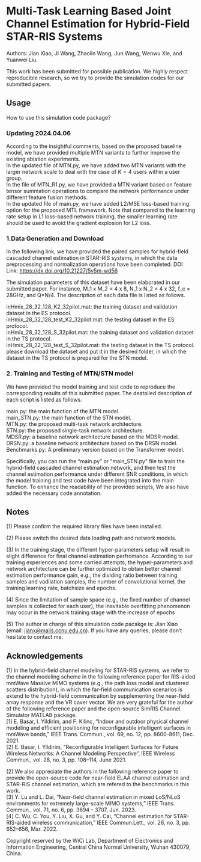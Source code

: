# Multi-Task Learning Based Joint Channel Estimation for Hybrid-Field STAR-RIS Systems
Authors: Jian Xiao, Ji Wang, Zhaolin Wang, Jun Wang, Wenwu Xie, and Yuanwei Liu.

This work has been submitted for possible publication. We highly respect reproducible research, so we try to provide the simulation codes for our submitted papers.

## Usage
How to use this simulation code package?

### Updating 2024.04.06

According to the insightful comments, based on the proposed baseline model, we have provided multiple MTN variants to further improve the existing ablation experiments.<br/>
In the updated file of MTN.py, we have added two MTN variants with the larger network scale to deal with the case of $K=4$ users within a user group.<br/>
In the file of MTN_R1.py, we have provided a MTN variant based on feature tensor summation operations to compare the network performance under different feature fusion methods.<br/> 
In the updated file of main.py, we have added L2/MSE loss-based training option for the proposed MTL framework. Note that compared to the learning rate setup in L1 loss-based network training, the smaller learning rate should be used to avoid the gradient explosion for L2 loss.<br/>

### 1.Data Generation and Download

In the following link, we have provided the paired samples for hybrid-field cascaded channel estimation in STAR-RIS systems, in which the data preprocessing and normalization operations have been completed.
DOI Link: https://dx.doi.org/10.21227/5v5m-wd56

The simulation parameters of this dataset have been elaborated in our submitted paper. For instance, M_1 x M_2 = 4 x 8, N_1 x N_2 = 4 x 32, f_c = 28GHz, and Q=N/4.  The  description of each data file is listed as follows.

inHmix_28_32_128_K2_32pilot.mat: the training dataset and validation dataset in the ES protocol.<br/>
inHmix_28_32_128_test_K2_32pilot.mat: the testing dataset in the ES protocol.<br/>
inHmix_28_32_128_S_32pilot.mat: the training dataset and validation dataset in the TS protocol.<br/>
inHmix_28_32_128_test_S_32pilot.mat: the testing dataset in the TS protocol.<br/>
please download the dataset and put it in the desired folder, in which the dataset in the TS protocol is prepared for the STN model.

### 2. Training and Testing of MTN/STN model

We have provided the model training and test code to reproduce the corresponding results of this submitted paper. The deatailed description of each script is listed as follows.

main.py: the main function of the MTN model.<br/>
main_STN.py: the main function of the STN model.<br/>
MTN.py: the proposed multi-task network architecture.<br/>
STN.py: the proposed single-task network architecture.<br/>
MDSR.py: a baseline network architecture based on the MDSR model.<br/>
DRSN.py: a baseline network architecture based on the DRSN model.<br/>
Benchmarks.py: A preliminary version based on the Transformer model.<br/>

Specifically, you can run the “main.py” or "main_STN.py" file to train the hybrid-field cascaded channel estimation network, and then test the channel estimation performance under different SNR conditions, in which the model training and test code have been integrated into the main function. To enhance the readability of the provided scripts, We also have added the necessary code annotation.

## Notes 

(1)	Please confirm the required library files have been installed.

(2)	Please switch the desired data loading path and network models.

(3) In the training stage, the different hyper-parameters setup will result in slight difference for final channel estimation perfromance. According to our training experiences and some carried attempts, the hyper-parameters and network architecture can be further optimized to obtain better channel estimation performance gain, e.g., the dividing ratio between training samples and vadilation samples, the number of convolutional kernel, the training learning rate, batchsize and epochs.

(4) Since the limitation of sample space (e.g., the fixed number of channel samples is collected for each user), the inevitable overfitting phenomenon may occur in the network training stage with the increase of epochs

(5) The author in charge of this simulation code pacakge is: Jian Xiao (email: jianx@mails.ccnu.edu.cn). If you have any queries, please don’t hesitate to contact me.

## Acknowledgements

(1) In the hybrid-field channel modeling for STAR-RIS systems, we refer to the channel modeling scheme in the following reference paper for RIS-aided mmWave Massive MIMO systems (e.g., the path loss model and clustered scatters distribution), in which the far-field communication scenarios is extend to the hybrid-field communication by supplementing the near-field array response and the VR cover vector. We are very grateful for the author of the following reference paper and the open-source SimRIS Channel Simulator MATLAB package.<br/>
[1] E. Basar, I. Yildirim, and F. Kilinc, “Indoor and outdoor physical channel modeling and efficient positioning for reconfigurable intelligent surfaces in mmWave bands,” IEEE Trans. Commun., vol. 69, no. 12, pp. 8600-8611, Dec. 2021.<br/>
[2] E. Basar, I. Yildirim, “Reconfigurable Intelligent Surfaces for Future Wireless Networks: A Channel Modeling Perspective“, IEEE Wireless Commun., vol. 28, no. 3, pp. 108–114, June 2021.<br/>

(2) We also appreciate the authors in the following reference paper to provide the open-source code for near-field ELAA channel estimation and STAR-RIS channel estimation, which are refered to the benchmarks in this work.<br/>
[3] Y. Lu and L. Dai, “Near-field channel estimation in mixed LoS/NLoS environments for extremely large-scale MIMO systems,” IEEE Trans. Commun., vol. 71, no. 6, pp. 3694 - 3707, Jun. 2023.<br/>
[4] C. Wu, C. You, Y. Liu, X. Gu, and Y. Cai, “Channel estimation for STAR-RIS-aided wireless communication,” IEEE Commun.Lett., vol. 26, no. 3, pp. 652–656, Mar. 2022.

Copyright reserved by the WiCi Lab, Department of Electronics and Information Engineering, Central China Normal University, Wuhan 430079, China.
